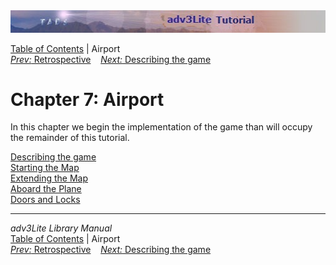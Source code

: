 ---
---
<div class="topbar">

<img src="topbar.jpg" data-border="0" />

</div>

<div class="nav">

<a href="toc.html" class="nav">Table of Contents</a> \| Airport  
<span class="navnp"><a href="retro.html" class="nav"><em>Prev:</em> Retrospective</a>
   <a href="describing.html" class="nav"><em>Next:</em> Describing the
game</a>     </span>

</div>

<div class="main">

# Chapter 7: Airport

In this chapter we begin the implementation of the game than will occupy
the remainder of this tutorial.

<div class="sectoc">

[Describing the game](describing.html)  
[Starting the Map](airmap1.html)  
[Extending the Map](airmap2.html)  
[Aboard the Plane](airmap3.html)  
[Doors and Locks](doors.html)  

</div>

</div>

------------------------------------------------------------------------

<div class="navb">

*adv3Lite Library Manual*  
<a href="toc.html" class="nav">Table of Contents</a> \| Airport  
<span class="navnp"><a href="retro.html" class="nav"><em>Prev:</em> Retrospective</a>
   <a href="describing.html" class="nav"><em>Next:</em> Describing the
game</a>     </span>

</div>
